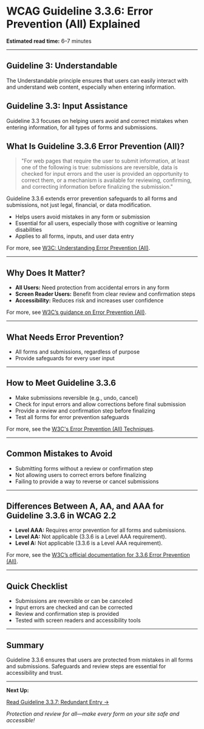 <!--
title: 3.3.6 - Error Prevention (All)
series: Making the Web Accessible for All
description: A practical guide to WCAG Guideline 3.3.6 (Error Prevention (All)—what it means, why it matters, and how to help users avoid mistakes in all types of forms and submissions.
keywords: wcag 3.3.6, error prevention, accessibility, web standards, user experience, form validation
image: WCAG-Series-3.3.6.png
imageAlt: Blue text on yellow background saying, "Web Content Accessibiilty Guiedlines (WCAG) 3.3.6 Explained, Error Prevention (All)"
status: published
date: 2025-07-03
excerpt: This guideline helps users avoid mistakes in forms and submissions.
-->

# **WCAG Guideline 3.3.6: Error Prevention (All) Explained**

**Estimated read time:** 6–7 minutes

---

## **Guideline 3: Understandable**

The Understandable principle ensures that users can easily interact with and understand web content, especially when entering information.

## **Guideline 3.3: Input Assistance**

Guideline 3.3 focuses on helping users avoid and correct mistakes when entering information, for all types of forms and submissions.

## **What Is Guideline 3.3.6 Error Prevention (All)?**

<!-- [Illustration: User reviewing a summary before submitting any form] -->

> "For web pages that require the user to submit information, at least one of the following is true: submissions are reversible, data is checked for input errors and the user is provided an opportunity to correct them, or a mechanism is available for reviewing, confirming, and correcting information before finalizing the submission."

Guideline 3.3.6 extends error prevention safeguards to all forms and submissions, not just legal, financial, or data modification.

- Helps users avoid mistakes in any form or submission
- Essential for all users, especially those with cognitive or learning disabilities
- Applies to all forms, inputs, and user data entry

For more, see [W3C: Understanding Error Prevention (All)](https://www.w3.org/WAI/WCAG21/Understanding/error-prevention-all).

---

## **Why Does It Matter?**

<!-- [Infographic: Warning icon, form, and user with assistive tech] -->

- **All Users:** Need protection from accidental errors in any form
- **Screen Reader Users:** Benefit from clear review and confirmation steps
- **Accessibility:** Reduces risk and increases user confidence

For more, see [W3C’s guidance on Error Prevention (All)](https://www.w3.org/WAI/WCAG22/Understanding/error-prevention-all.html).

---

## **What Needs Error Prevention?**

<!-- [Grid: All forms, submissions, and user data entry interfaces] -->

- All forms and submissions, regardless of purpose
- Provide safeguards for every user input

---

## **How to Meet Guideline 3.3.6**

<!-- [Side-by-side: Good example (review and confirm step) vs. Bad example (immediate submission with no review)] -->

- Make submissions reversible (e.g., undo, cancel)
- Check for input errors and allow corrections before final submission
- Provide a review and confirmation step before finalizing
- Test all forms for error prevention safeguards

For more, see the [W3C's Error Prevention (All) Techniques](https://www.w3.org/WAI/WCAG22/Techniques/general/G98).

---

## **Common Mistakes to Avoid**

<!-- [Do/Don't graphic: Left side with review step, right side with immediate, irreversible submission] -->

- Submitting forms without a review or confirmation step
- Not allowing users to correct errors before finalizing
- Failing to provide a way to reverse or cancel submissions

---

## **Differences Between A, AA, and AAA for Guideline 3.3.6 in WCAG 2.2**

<!-- [Infographic: Three columns labeled A, AA, AAA with example requirements for each] -->

- **Level AAA:** Requires error prevention for all forms and submissions.
- **Level AA:** Not applicable (3.3.6 is a Level AAA requirement).
- **Level A:** Not applicable (3.3.6 is a Level AAA requirement).

For more, see the [W3C’s official documentation for 3.3.6 Error Prevention (All)](https://www.w3.org/WAI/WCAG22/Understanding/error-prevention-all.html).

---

## **Quick Checklist**

<!-- [Checklist graphic: Icons for review, undo, and warning] -->

- Submissions are reversible or can be canceled
- Input errors are checked and can be corrected
- Review and confirmation step is provided
- Tested with screen readers and accessibility tools

---

## **Summary**

<!-- [Illustration: User reviewing and confirming any form submission] -->

Guideline 3.3.6 ensures that users are protected from mistakes in all forms and submissions. Safeguards and review steps are essential for accessibility and trust.

---

**Next Up:**

[Read Guideline 3.3.7: Redundant Entry →](WCAG-Guideline-3-3-7-Redundant-Entry-Explained)

*Protection and review for all—make every form on your site safe and accessible!*
